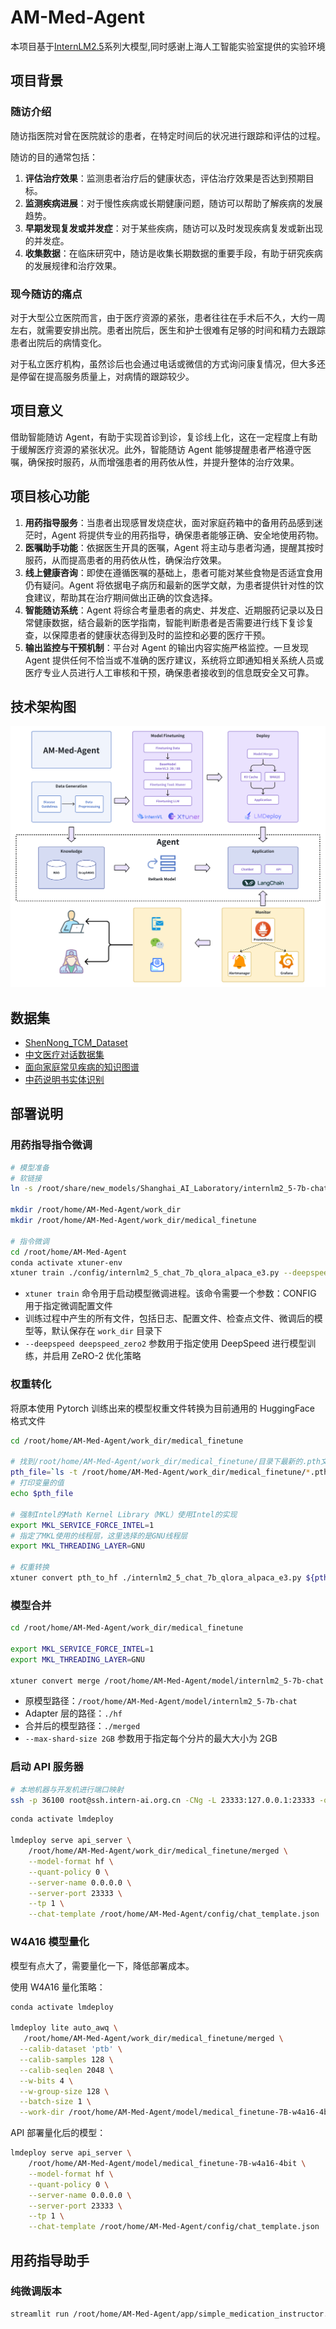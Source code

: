 # AM-Med-Agent  

本项目基于[InternLM2.5](https://github.com/InternLM)系列大模型,同时感谢上海人工智能实验室提供的实验环境

## 项目背景
### 随访介绍
随访指医院对曾在医院就诊的患者，在特定时间后的状况进行跟踪和评估的过程。

随访的目的通常包括：

1. **评估治疗效果**：监测患者治疗后的健康状态，评估治疗效果是否达到预期目标。
2. **监测疾病进展**：对于慢性疾病或长期健康问题，随访可以帮助了解疾病的发展趋势。
3. **早期发现复发或并发症**：对于某些疾病，随访可以及时发现疾病复发或新出现的并发症。
4. **收集数据**：在临床研究中，随访是收集长期数据的重要手段，有助于研究疾病的发展规律和治疗效果。

### 现今随访的痛点
对于大型公立医院而言，由于医疗资源的紧张，患者往往在手术后不久，大约一周左右，就需要安排出院。患者出院后，医生和护士很难有足够的时间和精力去跟踪患者出院后的病情变化。

对于私立医疗机构，虽然诊后也会通过电话或微信的方式询问康复情况，但大多还是停留在提高服务质量上，对病情的跟踪较少。

## 项目意义
借助智能随访 Agent，有助于实现首诊到诊，复诊线上化，这在一定程度上有助于缓解医疗资源的紧张状况。此外，智能随访 Agent 能够提醒患者严格遵守医嘱，确保按时服药，从而增强患者的用药依从性，并提升整体的治疗效果。

## 项目核心功能
1. **用药指导服务**：当患者出现感冒发烧症状，面对家庭药箱中的备用药品感到迷茫时，Agent 将提供专业的用药指导，确保患者能够正确、安全地使用药物。
2. **医嘱助手功能**：依据医生开具的医嘱，Agent 将主动与患者沟通，提醒其按时服药，从而提高患者的用药依从性，确保治疗效果。
3. **线上健康咨询**：即使在遵循医嘱的基础上，患者可能对某些食物是否适宜食用仍有疑问。Agent 将依据电子病历和最新的医学文献，为患者提供针对性的饮食建议，帮助其在治疗期间做出正确的饮食选择。
4. **智能随访系统**：Agent 将综合考量患者的病史、并发症、近期服药记录以及日常健康数据，结合最新的医学指南，智能判断患者是否需要进行线下复诊复查，以保障患者的健康状态得到及时的监控和必要的医疗干预。
5. **输出监控与干预机制**：平台对 Agent 的输出内容实施严格监控。一旦发现 Agent 提供任何不恰当或不准确的医疗建议，系统将立即通知相关系统人员或医疗专业人员进行人工审核和干预，确保患者接收到的信息既安全又可靠。

## 技术架构图

![技术架构图](./img/技术架构图.png)


## 数据集

- [ShenNong_TCM_Dataset](https://huggingface.co/datasets/michaelwzhu/ShenNong_TCM_Dataset)
- [中文医疗对话数据集](https://tianchi.aliyun.com/dataset/90163)
- [面向家庭常见疾病的知识图谱](http://data.openkg.cn/dataset/medicalgraph#)
- [中药说明书实体识别](https://tianchi.aliyun.com/dataset/86819)

## 部署说明

### 用药指导指令微调

```bash
# 模型准备
# 软链接
ln -s /root/share/new_models/Shanghai_AI_Laboratory/internlm2_5-7b-chat /root/home/AM-Med-Agent/model/internlm2_5-7b-chat

mkdir /root/home/AM-Med-Agent/work_dir
mkdir /root/home/AM-Med-Agent/work_dir/medical_finetune

# 指令微调
cd /root/home/AM-Med-Agent
conda activate xtuner-env
xtuner train ./config/internlm2_5_chat_7b_qlora_alpaca_e3.py --deepspeed deepspeed_zero2 --work-dir ./work_dir/medical_finetune
```
- `xtuner train` 命令用于启动模型微调进程。该命令需要一个参数：CONFIG 用于指定微调配置文件
- 训练过程中产生的所有文件，包括日志、配置文件、检查点文件、微调后的模型等，默认保存在 `work_dir` 目录下
- `--deepspeed deepspeed_zero2` 参数用于指定使用 DeepSpeed 进行模型训练，并启用 ZeRO-2 优化策略

### 权重转化

将原本使用 Pytorch 训练出来的模型权重文件转换为目前通用的 HuggingFace 格式文件

```bash
cd /root/home/AM-Med-Agent/work_dir/medical_finetune

# 找到/root/home/AM-Med-Agent/work_dir/medical_finetune/目录下最新的.pth文件，并将其路径赋值给变量pth_file
pth_file=`ls -t /root/home/AM-Med-Agent/work_dir/medical_finetune/*.pth | head -n 1 | sed 's/:$//'`
# 打印变量的值
echo $pth_file

# 强制Intel的Math Kernel Library（MKL）使用Intel的实现
export MKL_SERVICE_FORCE_INTEL=1
# 指定了MKL使用的线程层，这里选择的是GNU线程层
export MKL_THREADING_LAYER=GNU

# 权重转换
xtuner convert pth_to_hf ./internlm2_5_chat_7b_qlora_alpaca_e3.py ${pth_file} ./hf
```

### 模型合并

```bash
cd /root/home/AM-Med-Agent/work_dir/medical_finetune

export MKL_SERVICE_FORCE_INTEL=1
export MKL_THREADING_LAYER=GNU

xtuner convert merge /root/home/AM-Med-Agent/model/internlm2_5-7b-chat ./hf ./merged --max-shard-size 2GB
```
- 原模型路径：`/root/home/AM-Med-Agent/model/internlm2_5-7b-chat`
- Adapter 层的路径：`./hf`
- 合并后的模型路径：`./merged`
- `--max-shard-size 2GB` 参数用于指定每个分片的最大大小为 2GB

### 启动 API 服务器

```bash
# 本地机器与开发机进行端口映射
ssh -p 36100 root@ssh.intern-ai.org.cn -CNg -L 23333:127.0.0.1:23333 -o StrictHostKeyChecking=no
```

```bash
conda activate lmdeploy

lmdeploy serve api_server \
    /root/home/AM-Med-Agent/work_dir/medical_finetune/merged \
    --model-format hf \
    --quant-policy 0 \
    --server-name 0.0.0.0 \
    --server-port 23333 \
    --tp 1 \
    --chat-template /root/home/AM-Med-Agent/config/chat_template.json 
```

### W4A16 模型量化

模型有点大了，需要量化一下，降低部署成本。

使用 W4A16 量化策略：

```bash
conda activate lmdeploy

lmdeploy lite auto_awq \
   /root/home/AM-Med-Agent/work_dir/medical_finetune/merged \
  --calib-dataset 'ptb' \
  --calib-samples 128 \
  --calib-seqlen 2048 \
  --w-bits 4 \
  --w-group-size 128 \
  --batch-size 1 \
  --work-dir /root/home/AM-Med-Agent/model/medical_finetune-7B-w4a16-4bit
```

API 部署量化后的模型：

```bash
lmdeploy serve api_server \
    /root/home/AM-Med-Agent/model/medical_finetune-7B-w4a16-4bit \
    --model-format hf \
    --quant-policy 0 \
    --server-name 0.0.0.0 \
    --server-port 23333 \
    --tp 1 \
    --chat-template /root/home/AM-Med-Agent/config/chat_template.json 
```


## 用药指导助手

### 纯微调版本

```bash
streamlit run /root/home/AM-Med-Agent/app/simple_medication_instructor.py
```
